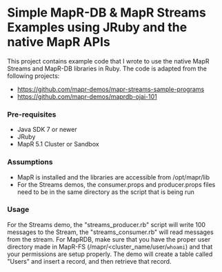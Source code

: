 # Simple MapR-DB & MapR Streams Examples using JRuby and the native MapR APIs
This project contains example code that I wrote to use the native MapR Streams and MapR-DB libraries in Ruby. The code is adapted from the following projects:
* https://github.com/mapr-demos/mapr-streams-sample-programs
* https://github.com/mapr-demos/maprdb-ojai-101

### Pre-requisites

* Java SDK 7 or newer
* JRuby
* MapR 5.1 Cluster or Sandbox

### Assumptions

* MapR is installed and the libraries are accessible from /opt/mapr/lib
* For the Streams demos, the consumer.props and producer.props files need to be in the same directory as the script that is being run

### Usage

For the Streams demo, the "streams_producer.rb" script will write 100 messages to the Stream, the "streams_consumer.rb" will
read messages from the stream. For MapRDB, make sure that you have the proper user directory made in MapR-FS
(/mapr/<cluster_name/user/`whoami`) and that your permissions are setup properly. The demo will create a table called "Users" and
insert a record, and then retrieve that record.
